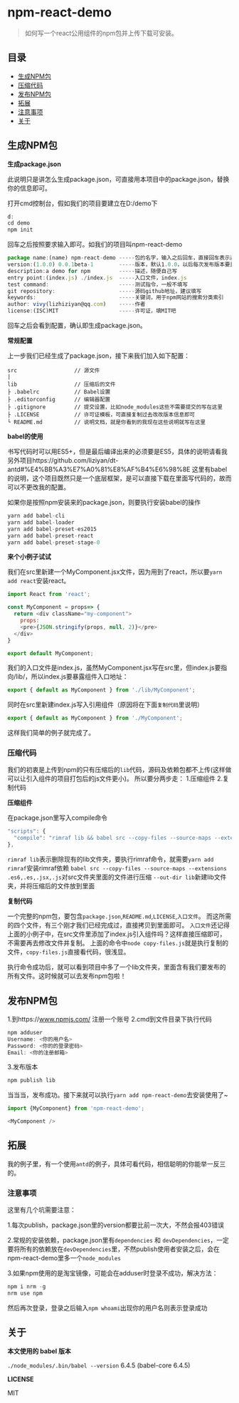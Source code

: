 # npm-react-demo
> 如何写一个react公用组件的npm包并上传下载可安装。


## 目录

- [生成NPM包](#生成NPM包)
- [压缩代码](#压缩代码)
- [发布NPM包](#发布NPM包)
- [拓展](#拓展)
- [注意事项](#注意事项)
- [关于](#关于)


## 生成NPM包

**生成package.json**

此说明只是讲怎么生成package.json，可直接用本项目中的package.json，替换你的信息即可。

打开cmd控制台，假如我们的项目要建立在D:/demo下
```js
d:
cd demo
npm init
```

回车之后按照要求输入即可。如我们的项目叫npm-react-demo
```js
package name:(name) npm-react-demo -----包的名字，输入之后回车，直接回车表示选中默认值"npm"
version:(1.0.0) 0.0.1beta-1        -----版本，默认1.0.0，以后每次发布版本要比先前的大，所以建议写最小单元
description:a demo for npm         -----描述，随便自己写
entry point:(index.js) ./index.js  -----入口文件，index.js
test command:                      -----测试指令，一般不填写
git repository:                    -----源码github地址，建议填写
keywords:                          -----关键词，用于npm网站的搜索分类索引
author: vivy(lizhiziyan@qq.com)    -----作者
license:(ISC)MIT                   -----许可证，填MIT吧
```
回车之后会看到配置，确认即生成package.json。

**常规配置**

上一步我们已经生成了package.json，接下来我们加入如下配置：

```
src                  // 源文件
|
lib                  // 压缩后的文件
├ .babelrc           // Babel设置
├ .editorconfig      // 编辑器配置
├ .gitignore         // 提交设置，比如node_modules这些不需要提交的写在这里
├ .LICENSE           // 许可证模板，可直接复制过去改改版本信息即可
└ README.md          // 说明文档，就是你看到的我现在这些说明就写在这里
```

**babel的使用**

书写代码时可以用ES5+，但是最后编译出来的必须要是ES5，具体的说明请看我另外项目https://github.com/liziyan/dt-antd#%E4%BB%A3%E7%A0%81%E8%AF%B4%E6%98%8E 这里有babel的说明，这个项目既然只是一个底层框架，是可以直接下载在里面写代码的，故而可以不更改我的配置。

如果你是按照npm安装来的package.json，则要执行安装babel的操作

```js
yarn add babel-cli
yarn add babel-loader
yarn add babel-preset-es2015
yarn add babel-preset-react
yarn add babel-preset-stage-0
```

**来个小例子试试**

我们在src里新建一个MyComponent.jsx文件，因为用到了react，所以要`yarn add react`安装react。

```js
import React from 'react';

const MyComponent = props=> {
  return <div className="my-component">
    props:
    <pre>{JSON.stringify(props, null, 2)}</pre>
  </div>
}

export default MyComponent;
```
我们的入口文件是index.js，虽然MyComponent.jsx写在src里，但index.js要指向/lib/，所以index.js要暴露组件入口地址：

```js
export { default as MyComponent } from './lib/MyComponent';
```
同时在src里新建index.js写入引用组件（原因将在下面`复制代码`里说明）
```js
export { default as MyComponent } from './MyComponent';
```

这样我们简单的例子就完成了。


### 压缩代码

我们的初衷是上传到npm的只有压缩后的`lib`代码，源码及依赖包都不上传(这样做可以让引入组件的项目打包后的js文件更小)。
所以要分两步走：
1.压缩组件
2.复制代码

**压缩组件**

在package.json里写入compile命令

```js
"scripts": {
  "compile": "rimraf lib && babel src --copy-files --source-maps --extensions .es6,.es,.jsx,.js --out-dir lib && node copy-files.js"  
},
```

`rimraf lib`表示删除现有的lib文件夹，要执行rimraf命令，就需要`yarn add rimraf`安装rimraf依赖
`babel src --copy-files --source-maps --extensions .es6,.es,.jsx,.js`对src文件夹里面的文件进行压缩
`--out-dir lib`新建lib文件夹，并将压缩后的文件放到里面

**复制代码**

一个完整的npm包，要包含`package.json`,`README.md`,`LICENSE`,`入口文件`。
而这所需的四个文件，有三个刚才我们已经完成过，直接拷贝到里面即可。
`入口文件`还记得上面的小例子中，在src文件里添加了index.js引入组件吗？这样直接压缩即可，不需要再去修改文件并复制。
上面的命令中`node copy-files.js`就是执行复制的文件，`copy-files.js`直接看代码，很浅显。


执行命令成功后，就可以看到项目中多了一个lib文件夹，里面含有我们要发布的所有文件。这时候就可以去发布npm包啦！


## 发布NPM包

1.到https://www.npmjs.com/ 注册一个账号
2.cmd到文件目录下执行代码

```js
npm adduser
Username: <你的用户名>
Password: <你的的登录密码>
Email: <你的注册邮箱>
```
3.发布版本

```js
npm publish lib
```

当当当，发布成功。接下来就可以执行`yarn add npm-react-demo`去安装使用了~

```js
import {MyComponent} from 'npm-react-demo';

<MyComponent />
```

## 拓展

我的例子里，有一个使用`antd`的例子，具体可看代码，相信聪明的你能举一反三的。


### 注意事项

这里有几个坑需要注意：

1.每次publish，package.json里的version都要比前一次大，不然会报403错误

2.常规的安装依赖，package.json里有`dependencies` 和 `devDependencies`，一定要将所有的依赖放在`devDependencies`里，不然publish使用者安装之后，会在npm-react-demo里多一个`node_modules`

3.如果npm使用的是淘宝镜像，可能会在adduser时登录不成功，解决方法：
```js
npm i nrm -g
nrm use npm
```
然后再次登录，登录之后输入`npm whoami`出现你的用户名则表示登录成功


## 关于

**本文使用的 babel 版本**

`./node_modules/.bin/babel --version` 6.4.5 (babel-core 6.4.5)

**LICENSE**

MIT

